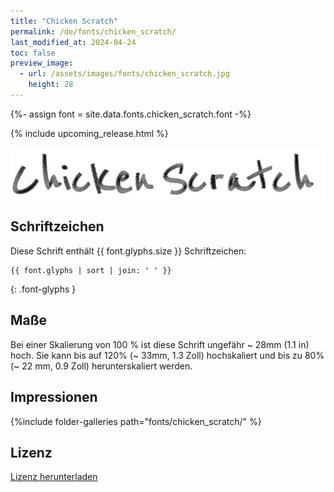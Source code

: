 ```yaml
---
title: "Chicken Scratch"
permalink: /de/fonts/chicken_scratch/
last_modified_at: 2024-04-24
toc: false
preview_image:
  - url: /assets/images/fonts/chicken_scratch.jpg
    height: 28
---
```

{%- assign font = site.data.fonts.chicken_scratch.font -%}

{% include upcoming_release.html %} 

![chicken_scratch](/assets/images/fonts/chicken_scratch.jpg)


## Schriftzeichen

Diese Schrift enthält  {{ font.glyphs.size }} Schriftzeichen:

```
{{ font.glyphs | sort | join: ' ' }}
```
{: .font-glyphs }

## Maße

Bei einer Skalierung von 100 % ist diese Schrift ungefähr ~ 28mm (1.1 in) hoch. 
Sie kann bis auf 120% (~ 33mm, 1.3 Zoll) hochskaliert und bis zu 80% (~ 22 mm, 0.9 Zoll) herunterskaliert werden.


## Impressionen

{%include folder-galleries path="fonts/chicken_scratch/" %}


## Lizenz

[Lizenz herunterladen](https://github.com/inkstitch/inkstitch/tree/main/fonts/violin_serif/LICENSE)
